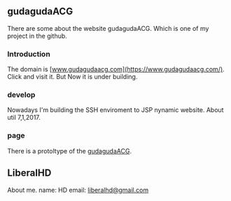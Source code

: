 ## gudagudaACG

There are some about the website gudagudaACG. Which is one of my project in the github.

### Introduction

The domain is [www.gudagudaacg.com](https://www.gudagudaacg.com/). Click and visit it.
But Now it is under building.

### develop

Nowadays I'm building the SSH enviroment to JSP nynamic website.
About util 7,1,2017.

### page
There is a protoltype of the [gudagudaACG](http://r.photo.store.qq.com/psb?/V10ic0vo3PZg8m/3U7JIuPrGmsx4gkeyrhNukDmcCzCE6Xhhih3jpdCsZk!/r/dDwBAAAAAAAA).

## LiberalHD

About me.
name: HD
email: liberalhd@gmail.com
